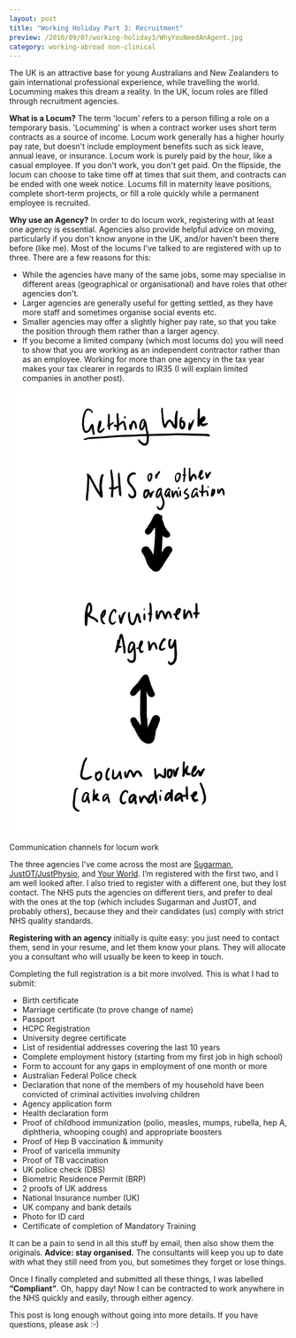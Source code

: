 ```yaml
---
layout: post
title: "Working Holiday Part 3: Recruitment"
preview: /2016/09/07/working-holiday3/WhyYouNeedAnAgent.jpg
category: working-abroad non-clinical
---
```



The UK is an attractive base for young Australians and New Zealanders
to gain international professional experience, while travelling the world. 
Locumming makes this dream a reality. In the UK, locum roles are filled through recruitment agencies. 


**What is a Locum?** The term 'locum' refers to a person filling a role on a temporary basis. 
'Locumming' is when a contract worker uses short term contracts as a source of income. 
Locum work generally has a higher hourly pay rate, but doesn't include employment 
benefits such as sick leave, annual leave, or insurance.
Locum work is purely paid by the hour, like a casual employee. If you don't work, you don't get paid. 
On the flipside, the locum can choose to take time off at times that suit them, 
and contracts can be ended with one week notice. Locums fill in maternity leave positions,
complete short-term projects, or fill a role quickly while a permanent employee is recruited.

**Why use an Agency?** In order to do locum work, registering with at least one agency 
is essential. Agencies also provide helpful advice on moving, particularly if you don't know 
anyone in the UK, and/or haven't been there before (like me).
Most of the locums I've talked to are registered with up to three. There are a few reasons for this:

* While the agencies have many of the same jobs, some may specialise in different areas (geographical or organisational) and have roles that other agencies don't.
* Larger agencies are generally useful for getting settled, as they have more staff and sometimes organise social events etc.
* Smaller agencies may offer a slightly higher pay rate, so that you take the position through them rather than a larger agency.
* If you become a limited company (which most locums do) you will need to show that you are working as an independent contractor rather than as an employee. Working for more than one agency in the tax year makes your tax clearer in regards to IR35 (I will explain limited companies in another post).

![Communication Diagram](/2016/09/07/working-holiday3/GettingWorkS.png)
<p class="caption">Communication channels for locum work</p>

The three agencies I’ve come across the most are [Sugarman](http://www.sugarman.co.uk/clients/specialisms/occupational-therapy), 
[JustOT/JustPhysio](http://www.justot.co.uk/), and [Your World](https://www.yourworldhealthcare.com/uk/professions/occupational-therapy). I’m registered with the first two, and I am well looked after. 
I also tried to register with a different one, but they lost contact. The NHS puts the agencies on different tiers, and prefer to deal with the ones at the top 
(which includes Sugarman and JustOT, and probably others), because they and their 
candidates (us) comply with strict NHS quality standards. 

**Registering with an agency** initially is quite easy: you just need to contact them, 
send in your resume, and let them know your plans. They will allocate you a consultant 
who will usually be keen to keep in touch.

Completing the full registration is a bit more involved. This is what I had to submit:

* Birth certificate
* Marriage certificate (to prove change of name)
* Passport
* HCPC Registration
* University degree certificate
* List of residential addresses covering the last 10 years
* Complete employment history (starting from my first job in high school)
* Form to account for any gaps in employment of one month or more
* Australian Federal Police check
* Declaration that none of the members of my household have been convicted of criminal activities involving children
* Agency application form
* Health declaration form
* Proof of childhood immunization (polio, measles, mumps, rubella, hep A, diphtheria, whooping cough) and appropriate boosters
* Proof of Hep B vaccination & immunity
* Proof of varicella immunity
* Proof of TB vaccination 
* UK police check (DBS)
* Biometric Residence Permit (BRP)
* 2 proofs of UK address 
* National Insurance number (UK)
* UK company and bank details
* Photo for ID card
* Certificate of completion of Mandatory Training

It can be a pain to send in all this stuff by email, then also show them the originals. 
**Advice: stay organised.** The consultants will keep you up to date with what they 
still need from you, but sometimes they forget or lose things.

Once I finally completed and submitted all these things, I was labelled **“Compliant”**. 
Oh, happy day! Now I can be contracted to work anywhere in the NHS quickly and easily, through either agency. 

This post is long enough without going into more details. If you have questions, please ask :-)

